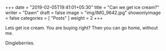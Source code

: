 +++
date = "2019-02-05T19:41:01+05:30"
title = "Can we get ice cream?"
writer = "Dawn"
draft = false
image = "img/IMG_9642.jpg"
showonlyimage = false
categories = [ "Posts" ]
weight = 2
+++

Lets get ice cream.  You are buying right?  Then you can go home, without me.

Dingleberries.

